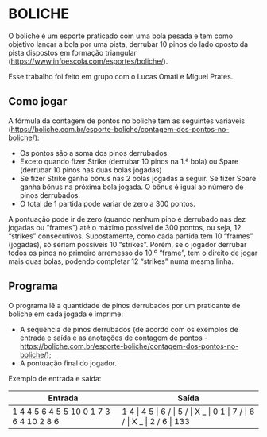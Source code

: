 # BOLICHE
O boliche é um esporte praticado com uma bola pesada e tem como objetivo lançar a bola por uma pista, derrubar 10 pinos do lado oposto da pista dispostos em formação triangular (https://www.infoescola.com/esportes/boliche/).

Esse trabalho foi feito em grupo com o Lucas Omati e Miguel Prates.

## Como jogar

A fórmula da contagem de pontos no boliche tem as seguintes variáveis (https://boliche.com.br/esporte-boliche/contagem-dos-pontos-no-boliche/):

- Os pontos são a soma dos pinos derrubados.
- Exceto quando fizer Strike (derrubar 10 pinos na 1.ª bola) ou Spare (derrubar 10 pinos nas duas bolas jogadas)
- Se fizer Strike ganha bônus nas 2 bolas jogadas a seguir. Se fizer Spare ganha bônus na próxima bola jogada. O bônus é igual ao número de pinos derrubados.
- O total de 1 partida pode variar de zero a 300 pontos.

A pontuação pode ir de zero (quando nenhum pino é derrubado nas dez jogadas ou “frames”) até o máximo possível de 300 pontos, ou seja, 12 “strikes” consecutivos. Supostamente, como cada partida tem 10 “frames” (jogadas), só seriam possíveis 10 “strikes”. Porém, se o jogador derrubar todos os pinos no primeiro arremesso do 10.º “frame”, tem o direito de jogar mais duas bolas, podendo completar 12 “strikes” numa mesma linha.

## Programa

O programa lê a quantidade de pinos derrubados por um praticante de boliche em cada jogada e imprime:

- A sequência de pinos derrubados (de acordo com os exemplos de entrada e saída e as anotações de contagem de pontos - https://boliche.com.br/esporte-boliche/contagem-dos-pontos-no-boliche/);
- A pontuação final do jogador.

Exemplo de entrada e saída:

| Entrada                                  | Saída                                   |
|------------------------------------------|-----------------------------------------|
| 1 4 4 5 6 4 5 5 10 0 1 7 3 6 4 10 2 8 6  | 1 4 \| 4 5 \| 6 / \| 5 / \| X _ \| 0 1 \| 7 / \| 6 / \| X _ \| 2 / 6 \| 133 |
